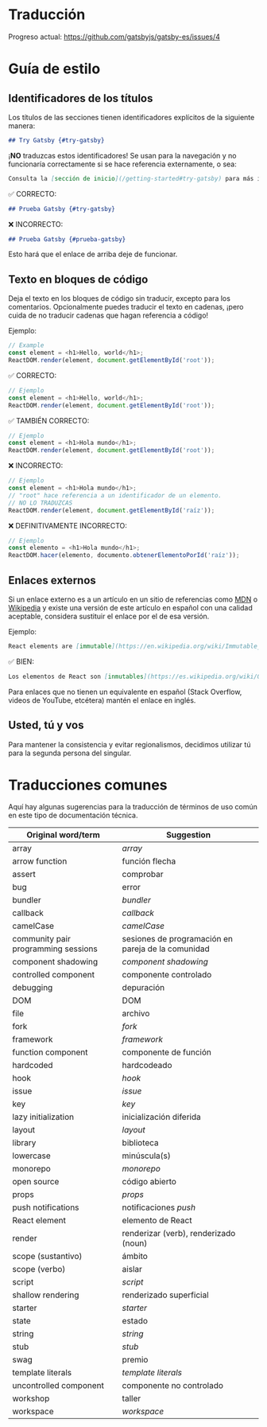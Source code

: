 # Traducción

Progreso actual: https://github.com/gatsbyjs/gatsby-es/issues/4

# Guía de estilo

## Identificadores de los títulos

Los títulos de las secciones tienen identificadores explícitos de la siguiente manera:

```md
## Try Gatsby {#try-gatsby}
```

¡**NO** traduzcas estos identificadores! Se usan para la navegación y no funcionaría correctamente si se hace referencia externamente, o sea:

```md
Consulta la [sección de inicio](/getting-started#try-gatsby) para más información.
```

✅ CORRECTO:

```md
## Prueba Gatsby {#try-gatsby}
```

❌ INCORRECTO:

```md
## Prueba Gatsby {#prueba-gatsby}
```

Esto hará que el enlace de arriba deje de funcionar.

## Texto en bloques de código

Deja el texto en los bloques de código sin traducir, excepto para los comentarios. Opcionalmente puedes traducir el texto en cadenas, ¡pero cuida de no traducir cadenas que hagan referencia a código!

Ejemplo:

```js
// Example
const element = <h1>Hello, world</h1>;
ReactDOM.render(element, document.getElementById('root'));
```

✅ CORRECTO:

```js
// Ejemplo
const element = <h1>Hello, world</h1>;
ReactDOM.render(element, document.getElementById('root'));
```

✅ TAMBIÉN CORRECTO:

```js
// Ejemplo
const element = <h1>Hola mundo</h1>;
ReactDOM.render(element, document.getElementById('root'));
```

❌ INCORRECTO:

```js
// Ejemplo
const element = <h1>Hola mundo</h1>;
// "root" hace referencia a un identificador de un elemento.
// NO LO TRADUZCAS
ReactDOM.render(element, document.getElementById('raíz'));
```

❌ DEFINITIVAMENTE INCORRECTO:

```js
// Ejemplo
const elemento = <h1>Hola mundo</h1>;
ReactDOM.hacer(elemento, documento.obtenerElementoPorId('raíz'));
```

## Enlaces externos

Si un enlace externo es a un artículo en un sitio de referencias como [MDN] o [Wikipedia] y existe una versión de este artículo en español con una calidad aceptable, considera sustituir el enlace por el de esa versión.

[mdn]: https://developer.mozilla.org/en-US/
[wikipedia]: https://en.wikipedia.org/wiki/Main_Page

Ejemplo:

```md
React elements are [immutable](https://en.wikipedia.org/wiki/Immutable_object).
```

✅ BIEN:

```md
Los elementos de React son [inmutables](https://es.wikipedia.org/wiki/Objeto_inmutable).
```

Para enlaces que no tienen un equivalente en español (Stack Overflow, videos de YouTube, etcétera) mantén el enlace en inglés.

## Usted, tú y vos

Para mantener la consistencia y evitar regionalismos, decidimos utilizar tú para la segunda persona del singular.

# Traducciones comunes

Aquí hay algunas sugerencias para la traducción de términos de uso común en este tipo de documentación técnica.

| Original word/term                  | Suggestion                                         |
| ----------------------------------- | -------------------------------------------------- |
| array                               | _array_                                            |
| arrow function                      | función flecha                                     |
| assert                              | comprobar                                          |
| bug                                 | error                                              |
| bundler                             | _bundler_                                          |
| callback                            | _callback_                                         |
| camelCase                           | _camelCase_                                        |
| community pair programming sessions | sesiones de programación en pareja de la comunidad |
| component shadowing                 | _component shadowing_                              |
| controlled component                | componente controlado                              |
| debugging                           | depuración                                         |
| DOM                                 | DOM                                                |
| file                                | archivo                                            |
| fork                                | _fork_                                             |
| framework                           | _framework_                                        |
| function component                  | componente de función                              |
| hardcoded                           | hardcodeado                                        |
| hook                                | _hook_                                             |
| issue                               | _issue_                                            |
| key                                 | _key_                                              |
| lazy initialization                 | inicialización diferida                            |
| layout                              | _layout_                                           |
| library                             | biblioteca                                         |
| lowercase                           | minúscula(s)                                       |
| monorepo                            | _monorepo_                                         |
| open source                         | código abierto                                     |
| props                               | _props_                                            |
| push notifications                  | notificaciones _push_                              |
| React element                       | elemento de React                                  |
| render                              | renderizar (verb), renderizado (noun)              |
| scope (sustantivo)                  | ámbito                                             |
| scope (verbo)                       | aislar                                             |
| script                              | _script_                                           |
| shallow rendering                   | renderizado superficial                            |
| starter                             | _starter_                                          |
| state                               | estado                                             |
| string                              | _string_                                           |
| stub                                | _stub_                                             |
| swag                                | premio                                             |
| template literals                   | _template literals_                                |
| uncontrolled component              | componente no controlado                           |
| workshop                            | taller                                             |
| workspace                           | _workspace_                                        |
